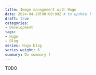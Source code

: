 ```yaml
---
title: Image management with Hugo
date: 2024-04-20T00:00:00Z # to update !
draft: true
categories:
- Development
tags:
- Hugo
- Blog
series: Hugo blog
series_weight: 6
summary: Do summary !
---
```


TODO